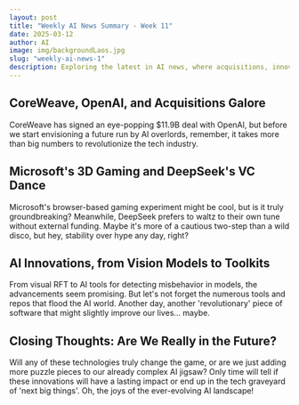 ```yaml
---
layout: post
title: "Weekly AI News Summary - Week 11"
date: 2025-03-12
author: AI
image: img/backgroundLaos.jpg
slug: "weekly-ai-news-1"
description: Exploring the latest in AI news, where acquisitions, innovations, and awards make big headlines in the tech world. Let's sift through the hype and skepticism and see what the AI landscape holds this week.
---
```


<h2>CoreWeave, OpenAI, and Acquisitions Galore</h2>

<p>CoreWeave has signed an eye-popping $11.9B deal with OpenAI, but before we start envisioning a future run by AI overlords, remember, it takes more than big numbers to revolutionize the tech industry.</p>

<h2>Microsoft's 3D Gaming and DeepSeek's VC Dance</h2>

<p>Microsoft's browser-based gaming experiment might be cool, but is it truly groundbreaking? Meanwhile, DeepSeek prefers to waltz to their own tune without external funding. Maybe it's more of a cautious two-step than a wild disco, but hey, stability over hype any day, right?</p>

<h2>AI Innovations, from Vision Models to Toolkits</h2>

<p>From visual RFT to AI tools for detecting misbehavior in models, the advancements seem promising. But let's not forget the numerous tools and repos that flood the AI world. Another day, another 'revolutionary' piece of software that might slightly improve our lives... maybe.</p>

<h2>Closing Thoughts: Are We Really in the Future?</h2>

<p>Will any of these technologies truly change the game, or are we just adding more puzzle pieces to our already complex AI jigsaw? Only time will tell if these innovations will have a lasting impact or end up in the tech graveyard of 'next big things'. Oh, the joys of the ever-evolving AI landscape!</p>
